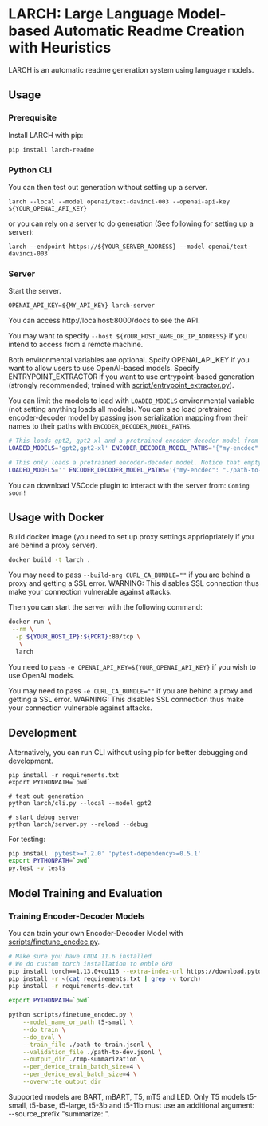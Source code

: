 # LARCH: Large Language Model-based Automatic Readme Creation with Heuristics

LARCH is an automatic readme generation system using language models.

## Usage

### Prerequisite

Install LARCH with pip:

```
pip install larch-readme
```

### Python CLI

You can then test out generation without setting up a server.

```
larch --local --model openai/text-davinci-003 --openai-api-key ${YOUR_OPENAI_API_KEY}
```

or you can rely on a server to do generation (See following for setting up a server):

```
larch --endpoint https://${YOUR_SERVER_ADDRESS} --model openai/text-davinci-003
```

### Server

Start the server.

```
OPENAI_API_KEY=${MY_API_KEY} larch-server
```

You can access http://localhost:8000/docs to see the API.

You may want to specify `--host ${YOUR_HOST_NAME_OR_IP_ADDRESS}` if you intend to access from a remote machine.

Both environmental variables are optional.
Spcify OPENAI_API_KEY if you want to allow users to use OpenAI-based models.
Specify ENTRYPOINT_EXTRACTOR if you want to use entrypoint-based generation (strongly recommended; trained with [script/entrypoint_extractor.py](./script/entrypoint_extractor.py)).

You can limit the models to load with `LOADED_MODELS` environmental variable (not setting anything loads all models).
You can also load pretrained encoder-decoder model by passing json serialization mapping from their names to their paths with `ENCODER_DECODER_MODEL_PATHS`.

```bash
# This loads gpt2, gpt2-xl and a pretrained encoder-decoder model from ./path-to-model/
LOADED_MODELS='gpt2,gpt2-xl' ENCODER_DECODER_MODEL_PATHS='{"my-encdec": "./path-to-model/"}' larch-server

# This only loads a pretrained encoder-decoder model. Notice that empty LOADED_MODELS and unset LOADED_MODELS have different behaviors.
LOADED_MODELS='' ENCODER_DECODER_MODEL_PATHS='{"my-encdec": "./path-to-model/"}' larch-server
```

You can download VSCode plugin to interact with the server from: `Coming soon!`

## Usage with Docker

Build docker image (you need to set up proxy settings appriopriately if you are behind a proxy server).

```bash
docker build -t larch .
```

You may need to pass `--build-arg CURL_CA_BUNDLE=""` if you are behind a proxy and getting a SSL error.
WARNING: This disables SSL connection thus make your connection vulnerable against attacks.

Then you can start the server with the following command:

```bash
docker run \
 --rm \
  -p ${YOUR_HOST_IP}:${PORT}:80/tcp \
   \
  larch
```

You need to pass `-e OPENAI_API_KEY=${YOUR_OPENAI_API_KEY}` if you wish to use OpenAI models.

You may need to pass `-e CURL_CA_BUNDLE=""` if you are behind a proxy and getting a SSL error.
WARNING: This disables SSL connection thus make your connection vulnerable against attacks.

## Development

Alternatively, you can run CLI without using pip for better debugging and development.

```
pip install -r requirements.txt
export PYTHONPATH=`pwd`

# test out generation
python larch/cli.py --local --model gpt2

# start debug server
python larch/server.py --reload --debug
```

For testing:

```bash
pip install 'pytest>=7.2.0' 'pytest-dependency>=0.5.1'
export PYTHONPATH=`pwd`
py.test -v tests
```

## Model Training and Evaluation

### Training Encoder-Decoder Models

You can train your own Encoder-Decoder Model with [scripts/finetune_encdec.py](scripts/finetune_encdec.py).

```bash
# Make sure you have CUDA 11.6 installed
# We do custom torch installation to enble GPU
pip install torch==1.13.0+cu116 --extra-index-url https://download.pytorch.org/whl/cu116
pip install -r <(cat requirements.txt | grep -v torch)
pip install -r requirements-dev.txt

export PYTHONPATH=`pwd`

python scripts/finetune_encdec.py \
    --model_name_or_path t5-small \
    --do_train \
    --do_eval \
    --train_file ./path-to-train.jsonl \
    --validation_file ./path-to-dev.jsonl \
    --output_dir ./tmp-summarization \
    --per_device_train_batch_size=4 \
    --per_device_eval_batch_size=4 \
    --overwrite_output_dir
```

Supported models are BART, mBART, T5, mT5 and LED.
Only T5 models t5-small, t5-base, t5-large, t5-3b and t5-11b must use an additional argument: --source_prefix "summarize: ".
